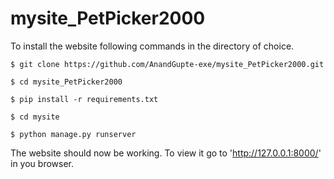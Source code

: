# mysite_PetPicker2000
To install the website following commands in the directory of choice.
```
$ git clone https://github.com/AnandGupte-exe/mysite_PetPicker2000.git

$ cd mysite_PetPicker2000

$ pip install -r requirements.txt

$ cd mysite

$ python manage.py runserver
```
The website should now be working. To view it go to 'http://127.0.0.1:8000/' in you browser.
